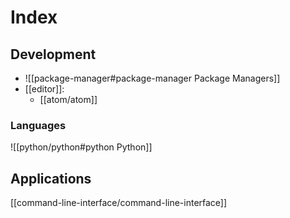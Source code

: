# Index
## Development
- ![[package-manager#package-manager Package Managers]]
- [[editor]]:
	- [[atom/atom]]

### Languages

![[python/python#python Python]]

## Applications

[[command-line-interface/command-line-interface]]